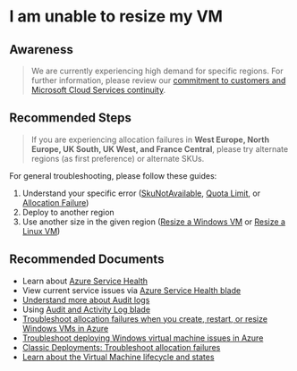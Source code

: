<properties
	pageTitle="I am unable to resize my VM"
	description="I am unable to resize my VM"
	service="microsoft.compute"
	resource="virtualmachines"
	authors="ScottAzure,timbasham"
	ms.author="scotro,tibasham"
	displayOrder=""
	selfHelpType="generic"
	supportTopicIds="32628260"
	resourceTags=""
	productPesIds="14749"
	cloudEnvironments="public, Fairfax"
	articleId="583d8602-23bb-4671-8de0-6651b2fc34e1"
	ownershipId="Compute_VirtualMachines_Content"
/>

# I am unable to resize my VM

## **Awareness**

>We are currently experiencing high demand for specific regions. For further information, please review our [commitment to customers and Microsoft Cloud Services continuity](https://aka.ms/CloudCovidResponseFAQ).<br>

## **Recommended Steps**

>If you are experiencing allocation failures in **West Europe, North Europe, UK South, UK West, and France Central**, please try alternate regions (as first preference) or alternate SKUs.<br>

For general troubleshooting, please follow these guides:<br>

1. Understand your specific error ([SkuNotAvailable](https://docs.microsoft.com/azure/azure-resource-manager/templates/error-sku-not-available), [Quota Limit](https://docs.microsoft.com/azure/azure-resource-manager/templates/error-resource-quota), or [Allocation Failure](https://docs.microsoft.com/azure/virtual-machines/troubleshooting/allocation-failure))<br>
2. Deploy to another region<br>
3. Use another size in the given region ([Resize a Windows VM](https://docs.microsoft.com/azure/virtual-machines/windows/resize-vm) or [Resize a Linux VM](https://docs.microsoft.com/azure/virtual-machines/linux/change-vm-size))

## **Recommended Documents**

* Learn about [Azure Service Health](https://docs.microsoft.com/azure/service-health/service-health-overview)<br>
* View current service issues via [Azure Service Health blade](data-blade:Microsoft_Azure_Health.ServiceIssuesBlade)<br>
* [Understand more about Audit logs](https://docs.microsoft.com/azure/azure-monitor/platform/activity-logs-overview)<br>
* Using [Audit and Activity Log blade](data-blade:Microsoft_Azure_Insights.AzureDiagnosticsBladeWithParameter.subscriptionId.$subscriptionId)<br>
* [Troubleshoot allocation failures when you create, restart, or resize Windows VMs in Azure](https://docs.microsoft.com/azure/virtual-machines/windows/allocation-failure)<br>
* [Troubleshoot deploying Windows virtual machine issues in Azure](https://docs.microsoft.com/azure/virtual-machines/windows/restart-resize-error-troubleshooting)<br>
* [Classic Deployments: Troubleshoot allocation failures](https://docs.microsoft.com/azure/virtual-machines/troubleshooting/allocation-failure-classic)<br>
* [Learn about the Virtual Machine lifecycle and states](https://docs.microsoft.com/azure/virtual-machines/windows/states-lifecycle)
